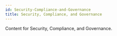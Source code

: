 ```yaml
---
id: Security-Compliance-and-Governance
title: Security, Compliance, and Governance
---
```


Content for Security, Compliance, and Governance.
